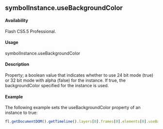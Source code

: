 ## symbolInstance.useBackgroundColor

#### Availability

Flash CS5.5 Professional.

#### Usage

symbolInstance.useBackgroundColor

#### Description

Property; a boolean value that indicates whether to use 24 bit mode (true) or 32 bit mode with alpha (false) for the instance. If true, the backgroundColor specified for the instance is used.

#### Example

The following example sets the useBackgroundColor property of an instance to true:

```javascript
fl.getDocumentDOM().getTimeline().layers[0].frames[0].elements[0].useBackgroundColor = true

```